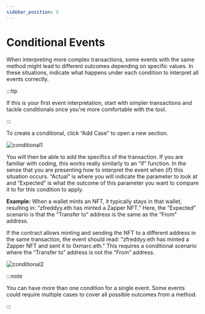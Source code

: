 ```yaml
---
sidebar_position: 5
---
```


# Conditional Events

When interpreting more complex transactions, some events with the same method might lead to different outcomes depending on specific values. In these situations, indicate what happens under each condition to interpret all events correctly.

:::tip 

If this is your first event interpretation, start with simpler transactions and tackle conditionals once you're more comfortable with the tool.

:::

To create a conditional, click “Add Case” to open a new section.

![conditional1](https://github.com/Zapper-fi/protocol/assets/169290434/346d637d-d380-466c-acf2-89d73ce30b25)

You will then be able to add the specifics of the transaction. If you are familiar with coding, this works really similarly to an “if” function. In the sense that you are presenting how to interpret the event when (if) this situation occurs. “Actual” is where you will indicate the parameter to look at and “Expected” is what the outcome of this parameter you want to compare it to for this condition to apply. 

**Example:** When a wallet mints an NFT, it typically stays in that wallet, resulting in: “zfreddyy.eth has minted a Zapper NFT.” Here, the “Expected” scenario is that the “Transfer to” address is the same as the “From” address.

If the contract allows minting and sending the NFT to a different address in the same transaction, the event should read: “zfreddyy.eth has minted a Zapper NFT and sent it to 0xmarc.eth.” This requires a conditional scenario where the “Transfer to” address is not the “From” address.

![conditional2](https://github.com/Zapper-fi/protocol/assets/169290434/fe768c5a-7ee2-4406-ae9f-67d49a798bb3)

:::note 

You can have more than one condition for a single event. Some events could require multiple cases to cover all possible outcomes from a method. 

:::
